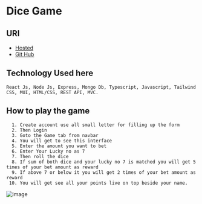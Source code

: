 # Dice Game 
## URl 
- [Hosted](https://dice-game-alpha-virid.vercel.app/)
- [Git Hub](https://github.com/Prashantkry/dice-game)

## Technology Used here 
```
React Js, Node Js, Express, Mongo Db, Typescript, Javascript, Tailwind CSS, MUI, HTML/CSS, REST API, MVC.
```
## How to play the game
```
  1. Create account use all small letter for filling up the form
  2. Then Login
  3. Goto the Game tab from navbar
  4. You will get to see this interface
  5. Enter the amount you want to bet
  6. Enter Your Lucky no as 7 
  7. Then roll the dice 
  8. If sum of both dice and your lucky no 7 is matched you will get 5 times of your bet amount as reward
  9. If above 7 or below it you will get 2 times of your bet amount as reward
 10. You will get see all your points live on top beside your name.
```
![image](https://github.com/Prashantkry/dice-game/assets/71703153/983d7d82-091b-4b19-b3ce-504a74b6fccc)